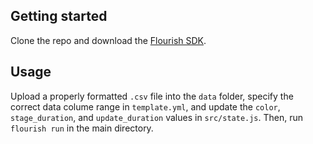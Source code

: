 ## Getting started
Clone the repo and download the [Flourish SDK](https://flourish.studio/developers/quickstart/).

## Usage
Upload a properly formatted ```.csv``` file into the ```data``` folder, specify the correct data colume range in ```template.yml```, and update the ```color```, ```stage_duration```, and ```update_duration``` values in ```src/state.js```. Then, run ```flourish run``` in the main directory.

